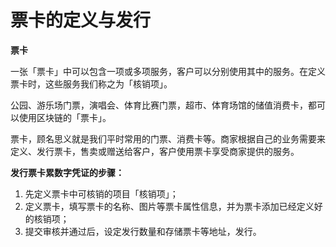 # 票卡的定义与发行

**票卡**

一张「票卡」中可以包含一项或多项服务，客户可以分别使用其中的服务。在定义票卡时，这些服务我们称之为「核销项」。

公园、游乐场门票，演唱会、体育比赛门票，超市、体育场馆的储值消费卡，都可以使用区块链的「票卡」。

票卡，顾名思义就是我们平时常用的门票、消费卡等。商家根据自己的业务需要来定义、发行票卡，售卖或赠送给客户，客户使用票卡享受商家提供的服务。

**发行票卡累数字凭证的步骤：**

1. 先定义票卡中可核销的项目「核销项」；
2. 定义票卡，填写票卡的名称、图片等票卡属性信息，并为票卡添加已经定义好的核销项；
3. 提交审核并通过后，设定发行数量和存储票卡等地址，发行。




